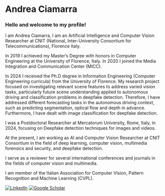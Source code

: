 # Andrea Ciamarra
### Hello and welcome to my profile!
I am Andrea Ciamarra, I am an Artificial Intelligence and Computer Vision Researcher at CNIT (National, Inter-University Consortium for Telecommunications), Florence Italy.

In 2019 I achieved my Master’s Degree with honors in Computer Engineering at the University of Florence, Italy. In 2020 I joined the Media Integration and Communication Center (MICC).

In 2024 I received the Ph.D degree in Information Engineering (Computer Engineering curricula) from the University of Florence. My research project focused on investigating relevant scene features to address varied vision tasks, particularly future scene understanding applied to autonomous driving and classification problems in deepfake detection. Therefore, I have addressed different forecasting tasks in the autonomous driving context, such as predicting segmentation, optical flow and depth in advance. Furthermore, I have dealt with image classification for deepfake detection.

I was a Postdoctoral Researcher at Mercatorum University, Rome, Italy, in 2024, focusing on Deepfake detection techniques for images and videos. 

At the present, I am working as AI and Computer Vision Researcher at CNIT Consortium in the field of deep learning, computer vision, multimedia forensics and security, and deepfake detection.

I serve as a reviewer for several international conferences and journals in the fields of computer vision and multimedia. 

I am member of the Italian Association for Computer Vision, Pattern Recognition and Machine Learning (CVPL). 

[![LinkedIn](https://img.shields.io/badge/Linkedin-blue)](www.linkedin.com/in/andrea-ciamarra-aa179976) [![Google Scholar](https://img.shields.io/badge/Google-Scholar-orange)]([www.linkedin.com/in/andrea-ciamarra-aa179976](https://scholar.google.com/citations?user=LTrUgeEAAAAJ&hl=en))
